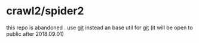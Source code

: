 # crawl2/spider2
this repo is abandoned . 
use <a href="https://github.com/indestinee/crawl">git</a> instead 
an base util for <a href="https://github.com/indestinee/semi-automatic-bus-tickets-of-UCAS-ordering">git</a> (it will be open to public after 2018.09.01)

